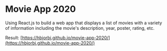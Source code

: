 # Movie App 2020

Using React.js to build a web app that displays a list of movies with a variety of information including the movie's description, year, poster, rating, etc.

Result: [https://hbjorbj.github.io/movie-app-2020/](https://hbjorbj.github.io/movie-app-2020/)